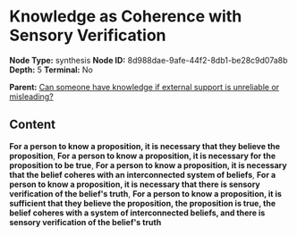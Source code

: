 # Knowledge as Coherence with Sensory Verification

**Node Type:** synthesis
**Node ID:** 8d988dae-9afe-44f2-8db1-be28c9d07a8b
**Depth:** 5
**Terminal:** No

**Parent:** [Can someone have knowledge if external support is unreliable or misleading?](can-someone-have-knowledge-if-external-support-is-unreliable-or-misleading-antithesis-77ea3119-0b27-4dfb-9943-6d1db8ac56a0.md)

## Content

**For a person to know a proposition, it is necessary that they believe the proposition**, **For a person to know a proposition, it is necessary for the proposition to be true**, **For a person to know a proposition, it is necessary that the belief coheres with an interconnected system of beliefs**, **For a person to know a proposition, it is necessary that there is sensory verification of the belief's truth**, **For a person to know a proposition, it is sufficient that they believe the proposition, the proposition is true, the belief coheres with a system of interconnected beliefs, and there is sensory verification of the belief's truth**
